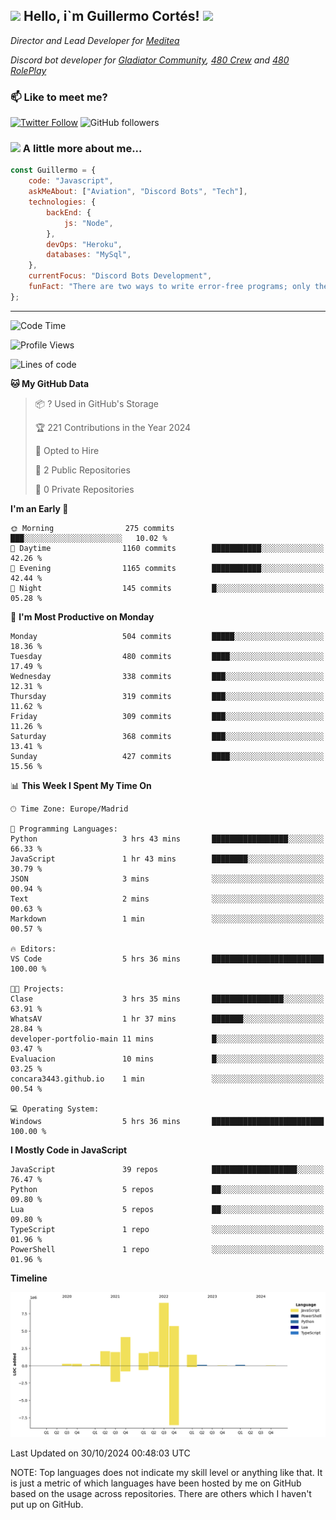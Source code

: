 <h2><img src="https://emojis.slackmojis.com/emojis/images/1531849430/4246/blob-sunglasses.gif?1531849430" width="30"/> Hello, i`m Guillermo Cortés! <img src="https://media.giphy.com/media/PiuVH04cd9JcmqqWKK/giphy.gif" width="50"></h2>
<p><em>Director and Lead Developer for <a href="https://mediteavirtual.es/">Meditea</a>
</em></p>
<p><em>Discord bot developer for <a href="https://discord.comunidadgladiator.com">Gladiator Community</a>, <a href="https://discord.gg/UpvpkUbGdA">480 Crew</a> and <a href="https://discord.gg/dmMRQgH3tu">480 RolePlay</a>
</em></p>

### 📫 Like to meet me?

[![Twitter Follow](https://img.shields.io/twitter/follow/concara3443?label=Follow)](https://twitter.com/intent/follow?screen_name=concara3443)
![GitHub followers](https://img.shields.io/github/followers/concara3443?label=Follow&style=social)

### <img src="https://media.giphy.com/media/WFZvB7VIXBgiz3oDXE/giphy.gif" width="50"> A little more about me...  

```javascript
const Guillermo = {
    code: "Javascript",
    askMeAbout: ["Aviation", "Discord Bots", "Tech"],
    technologies: {
        backEnd: {
            js: "Node",
        },
        devOps: "Heroku",
        databases: "MySql",
    },
    currentFocus: "Discord Bots Development",
    funFact: "There are two ways to write error-free programs; only the third one works"
};
```

---

<!--START_SECTION:waka-->
![Code Time](http://img.shields.io/badge/Code%20Time-467%20hrs%2054%20mins-blue)

![Profile Views](http://img.shields.io/badge/Profile%20Views-0-blue)

![Lines of code](https://img.shields.io/badge/From%20Hello%20World%20I%27ve%20Written-29.1%20million%20lines%20of%20code-blue)

**🐱 My GitHub Data** 

> 📦 ? Used in GitHub's Storage 
 > 
> 🏆 221 Contributions in the Year 2024
 > 
> 💼 Opted to Hire
 > 
> 📜 2 Public Repositories 
 > 
> 🔑 0 Private Repositories 
 > 
**I'm an Early 🐤** 

```text
🌞 Morning                275 commits         ███░░░░░░░░░░░░░░░░░░░░░░   10.02 % 
🌆 Daytime                1160 commits        ███████████░░░░░░░░░░░░░░   42.26 % 
🌃 Evening                1165 commits        ███████████░░░░░░░░░░░░░░   42.44 % 
🌙 Night                  145 commits         █░░░░░░░░░░░░░░░░░░░░░░░░   05.28 % 
```
📅 **I'm Most Productive on Monday** 

```text
Monday                   504 commits         █████░░░░░░░░░░░░░░░░░░░░   18.36 % 
Tuesday                  480 commits         ████░░░░░░░░░░░░░░░░░░░░░   17.49 % 
Wednesday                338 commits         ███░░░░░░░░░░░░░░░░░░░░░░   12.31 % 
Thursday                 319 commits         ███░░░░░░░░░░░░░░░░░░░░░░   11.62 % 
Friday                   309 commits         ███░░░░░░░░░░░░░░░░░░░░░░   11.26 % 
Saturday                 368 commits         ███░░░░░░░░░░░░░░░░░░░░░░   13.41 % 
Sunday                   427 commits         ████░░░░░░░░░░░░░░░░░░░░░   15.56 % 
```


📊 **This Week I Spent My Time On** 

```text
🕑︎ Time Zone: Europe/Madrid

💬 Programming Languages: 
Python                   3 hrs 43 mins       █████████████████░░░░░░░░   66.33 % 
JavaScript               1 hr 43 mins        ████████░░░░░░░░░░░░░░░░░   30.79 % 
JSON                     3 mins              ░░░░░░░░░░░░░░░░░░░░░░░░░   00.94 % 
Text                     2 mins              ░░░░░░░░░░░░░░░░░░░░░░░░░   00.63 % 
Markdown                 1 min               ░░░░░░░░░░░░░░░░░░░░░░░░░   00.57 % 

🔥 Editors: 
VS Code                  5 hrs 36 mins       █████████████████████████   100.00 % 

🐱‍💻 Projects: 
Clase                    3 hrs 35 mins       ████████████████░░░░░░░░░   63.91 % 
WhatsAV                  1 hr 37 mins        ███████░░░░░░░░░░░░░░░░░░   28.84 % 
developer-portfolio-main 11 mins             █░░░░░░░░░░░░░░░░░░░░░░░░   03.47 % 
Evaluacion               10 mins             █░░░░░░░░░░░░░░░░░░░░░░░░   03.25 % 
concara3443.github.io    1 min               ░░░░░░░░░░░░░░░░░░░░░░░░░   00.54 % 

💻 Operating System: 
Windows                  5 hrs 36 mins       █████████████████████████   100.00 % 
```

**I Mostly Code in JavaScript** 

```text
JavaScript               39 repos            ███████████████████░░░░░░   76.47 % 
Python                   5 repos             ██░░░░░░░░░░░░░░░░░░░░░░░   09.80 % 
Lua                      5 repos             ██░░░░░░░░░░░░░░░░░░░░░░░   09.80 % 
TypeScript               1 repo              ░░░░░░░░░░░░░░░░░░░░░░░░░   01.96 % 
PowerShell               1 repo              ░░░░░░░░░░░░░░░░░░░░░░░░░   01.96 % 
```



**Timeline**

![Lines of Code chart](https://raw.githubusercontent.com/Concara3443/Concara3443/main/assets/bar_graph.png)


 Last Updated on 30/10/2024 00:48:03 UTC
<!--END_SECTION:waka-->

NOTE: Top languages does not indicate my skill level or anything like that. It is just a metric of which languages have been hosted by me on GitHub based on the usage across repositories. There are others which I haven't put up on GitHub.
